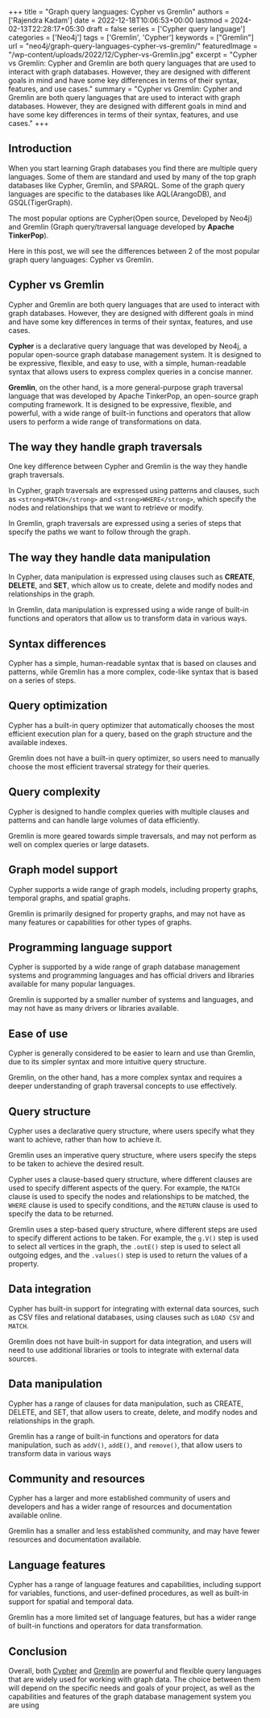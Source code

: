 +++
title = "Graph query languages: Cypher vs Gremlin"
authors = ['Rajendra Kadam']
date = 2022-12-18T10:06:53+00:00
lastmod = 2024-02-13T22:28:17+05:30
draft = false
series = ['Cypher query language']
categories = ['Neo4j']
tags = ['Gremlin', 'Cypher']
keywords =  ["Gremlin"]
url = "neo4j/graph-query-languages-cypher-vs-gremlin/"
featuredImage = "/wp-content/uploads/2022/12/Cypher-vs-Gremlin.jpg"
excerpt = "Cypher vs Gremlin: Cypher and Gremlin are both query languages that are used to interact with graph databases. However, they are designed with different goals in mind and have some key differences in terms of their syntax, features, and use cases."
summary = "Cypher vs Gremlin: Cypher and Gremlin are both query languages that are used to interact with graph databases. However, they are designed with different goals in mind and have some key differences in terms of their syntax, features, and use cases."
+++


## **Introduction**

When you start learning Graph databases you find there are multiple query languages. Some of them are standard and used by many of the top graph databases like Cypher, Gremlin, and SPARQL. Some of the graph query languages are specific to the databases like AQL(ArangoDB), and GSQL(TigerGraph).

The most popular options are Cypher(Open source, Developed by Neo4j) and Gremlin (Graph query/traversal language developed by **Apache TinkerPop**).

Here in this post, we will see the differences between 2 of the most popular graph query languages: Cypher vs Gremlin.

## **Cypher vs Gremlin**

Cypher and Gremlin are both query languages that are used to interact with graph databases. However, they are designed with different goals in mind and have some key differences in terms of their syntax, features, and use cases.

**Cypher** is a declarative query language that was developed by Neo4j, a popular open-source graph database management system. It is designed to be expressive, flexible, and easy to use, with a simple, human-readable syntax that allows users to express complex queries in a concise manner.

**Gremlin**, on the other hand, is a more general-purpose graph traversal language that was developed by Apache TinkerPop, an open-source graph computing framework. It is designed to be expressive, flexible, and powerful, with a wide range of built-in functions and operators that allow users to perform a wide range of transformations on data.

## **The way they handle graph traversals**

One key difference between Cypher and Gremlin is the way they handle graph traversals.

In Cypher, graph traversals are expressed using patterns and clauses, such as `<strong>MATCH</strong>` and `<strong>WHERE</strong>`, which specify the nodes and relationships that we want to retrieve or modify.

In Gremlin, graph traversals are expressed using a series of steps that specify the paths we want to follow through the graph.

## **The way they handle data manipulation**

In Cypher, data manipulation is expressed using clauses such as **CREATE**, **DELETE**, and **SET**, which allow us to create, delete and modify nodes and relationships in the graph.

In Gremlin, data manipulation is expressed using a wide range of built-in functions and operators that allow us to transform data in various ways.

## **Syntax differences**

Cypher has a simple, human-readable syntax that is based on clauses and patterns, while Gremlin has a more complex, code-like syntax that is based on a series of steps.

## **Query optimization**

Cypher has a built-in query optimizer that automatically chooses the most efficient execution plan for a query, based on the graph structure and the available indexes.

Gremlin does not have a built-in query optimizer, so users need to manually choose the most efficient traversal strategy for their queries.

## **Query complexity**

Cypher is designed to handle complex queries with multiple clauses and patterns and can handle large volumes of data efficiently.

Gremlin is more geared towards simple traversals, and may not perform as well on complex queries or large datasets.

## **Graph model support**

Cypher supports a wide range of graph models, including property graphs, temporal graphs, and spatial graphs.

Gremlin is primarily designed for property graphs, and may not have as many features or capabilities for other types of graphs.

## **Programming** l**anguage support**

Cypher is supported by a wide range of graph database management systems and programming languages and has official drivers and libraries available for many popular languages.

Gremlin is supported by a smaller number of systems and languages, and may not have as many drivers or libraries available.

## **Ease of use**

Cypher is generally considered to be easier to learn and use than Gremlin, due to its simpler syntax and more intuitive query structure.

Gremlin, on the other hand, has a more complex syntax and requires a deeper understanding of graph traversal concepts to use effectively.

## **Query structure**

Cypher uses a declarative query structure, where users specify what they want to achieve, rather than how to achieve it.

Gremlin uses an imperative query structure, where users specify the steps to be taken to achieve the desired result.

Cypher uses a clause-based query structure, where different clauses are used to specify different aspects of the query. For example, the `MATCH` clause is used to specify the nodes and relationships to be matched, the `WHERE` clause is used to specify conditions, and the `RETURN` clause is used to specify the data to be returned.

Gremlin uses a step-based query structure, where different steps are used to specify different actions to be taken. For example, the `g.V()` step is used to select all vertices in the graph, the `.outE()` step is used to select all outgoing edges, and the `.values()` step is used to return the values of a property.

## **Data integration**

Cypher has built-in support for integrating with external data sources, such as CSV files and relational databases, using clauses such as `LOAD CSV` and `MATCH`.

Gremlin does not have built-in support for data integration, and users will need to use additional libraries or tools to integrate with external data sources.

## **Data manipulation**

Cypher has a range of clauses for data manipulation, such as CREATE, DELETE, and SET, that allow users to create, delete, and modify nodes and relationships in the graph.

Gremlin has a range of built-in functions and operators for data manipulation, such as `addV()`, `addE()`, and `remove()`, that allow users to transform data in various ways

## **Community and resources**

Cypher has a larger and more established community of users and developers and has a wider range of resources and documentation available online.

Gremlin has a smaller and less established community, and may have fewer resources and documentation available.

## **Language features**

Cypher has a range of language features and capabilities, including support for variables, functions, and user-defined procedures, as well as built-in support for spatial and temporal data.

Gremlin has a more limited set of language features, but has a wider range of built-in functions and operators for data transformation.

## **Conclusion**

Overall, both [Cypher](/neo4j/what-is-cypher-query-language/) and [Gremlin](https://docs.janusgraph.org/getting-started/gremlin/) are powerful and flexible query languages that are widely used for working with graph data. The choice between them will depend on the specific needs and goals of your project, as well as the capabilities and features of the graph database management system you are using
